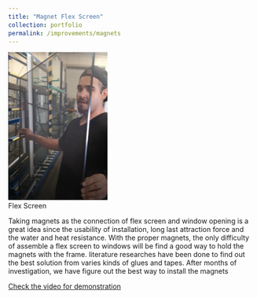 ```yaml
---
title: "Magnet Flex Screen"
collection: portfolio
permalink: /improvements/magnets
---
```

<img src="/images/flexscreen.png" alt="FlexScreen" Width="40%">
<figcaption> Flex Screen </figcaption>

Taking magnets as the connection of flex screen and window opening is a great idea since the usability of installation, long last attraction force and the water and heat resistance. With the proper magnets, the only difficulty of assemble a flex screen to windows will be find a good way to hold the magnets with the frame. literature researches have been done to find out the best solution from varies kinds of glues and tapes. After months of investigation, we have figure out the best way to install the magnets

[Check the video for demonstration](http://bensenx.github.io/files/flexscreen.mp4)
